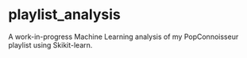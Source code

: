 # playlist_analysis
A work-in-progress Machine Learning analysis of my PopConnoisseur playlist using Skikit-learn.
